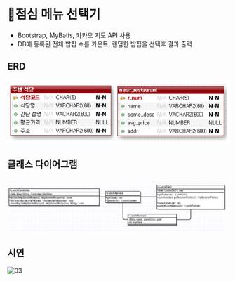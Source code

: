 # 🍚점심 메뉴 선택기

* Bootstrap, MyBatis, 카카오 지도 API 사용
* DB에 등록된 전체 밥집 수를 카운트, 랜덤한 밥집을 선택후 결과 출력

## ERD

![01](https://github.com/younggeun0/younggeun0.github.io/blob/master/_posts/img/toyProjects/lunchSelector/01.png?raw=true)

## 클래스 다이어그램

![02](https://github.com/younggeun0/younggeun0.github.io/blob/master/_posts/img/toyProjects/lunchSelector/02.png?raw=true)

## 시연

![03](https://github.com/younggeun0/younggeun0.github.io/blob/master/_posts/img/toyProjects/lunchSelector/03.gif?raw=true)
